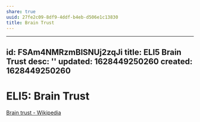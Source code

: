 ```yaml
---
share: true
uuid: 27fe2c09-8df9-4ddf-b4eb-d506e1c13830
title: Brain Trust
---
```

---
id: FSAm4NMRzmBlSNUj2zqJi
title: ELI5 Brain Trust
desc: ''
updated: 1628449250260
created: 1628449250260
---
# ELI5: Brain Trust
[Brain trust - Wikipedia](https://en.wikipedia.org/wiki/Brain_trust)